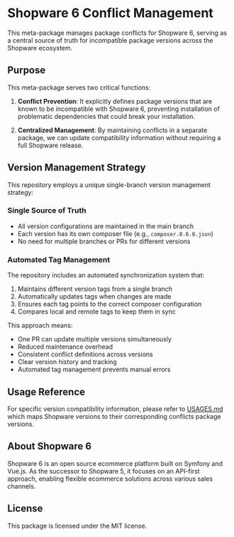 # Shopware 6 Conflict Management

This meta-package manages package conflicts for Shopware 6, serving as a central source of truth for incompatible package versions across the Shopware ecosystem.

## Purpose

This meta-package serves two critical functions:

1. **Conflict Prevention**: It explicitly defines package versions that are known to be incompatible with Shopware 6, preventing installation of problematic dependencies that could break your installation.

2. **Centralized Management**: By maintaining conflicts in a separate package, we can update compatibility information without requiring a full Shopware release.

## Version Management Strategy

This repository employs a unique single-branch version management strategy:

### Single Source of Truth
- All version configurations are maintained in the main branch
- Each version has its own composer file (e.g., `composer.0.6.0.json`)
- No need for multiple branches or PRs for different versions

### Automated Tag Management
The repository includes an automated synchronization system that:
1. Maintains different version tags from a single branch
2. Automatically updates tags when changes are made
3. Ensures each tag points to the correct composer configuration
4. Compares local and remote tags to keep them in sync

This approach means:
- One PR can update multiple versions simultaneously
- Reduced maintenance overhead
- Consistent conflict definitions across versions
- Clear version history and tracking
- Automated tag management prevents manual errors

## Usage Reference

For specific version compatibility information, please refer to [USAGES.md](USAGES.md) which maps Shopware versions to their corresponding conflicts package versions.

## About Shopware 6

Shopware 6 is an open source ecommerce platform built on Symfony and Vue.js. As the successor to Shopware 5, it focuses on an API-first approach, enabling flexible ecommerce solutions across various sales channels.

## License

This package is licensed under the MIT license.
